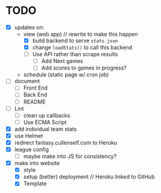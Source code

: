 # TODO
- [x] updates on:
    - view (web app) // rewrite to make this happen
        - [x] build backend to serve `stats.json`
        - [x] change `loadStats()` to call this backend
        - [ ] Use API rather than scrape results
            - [ ] Add Next games
            - [ ] Add scores to games in progress?
    - schedule (static page w/ cron job)
- [ ] document
    - [ ] Front End
    - [ ] Back End
    - [ ] README
- [ ] Lint
    - [ ] clean up callbacks
    - [ ] Use ECMA Script
- [x] add individual team stats
- [x] use Helmet
- [x] redirect fantasy.cullenself.com to Heroku
- [x] league config
    - [ ] maybe make into JS for consistency?
- [x] make into website
    - [x] style
    - [x] setup (better) deployment // Heroku linked to GitHub
    - [x] Template
